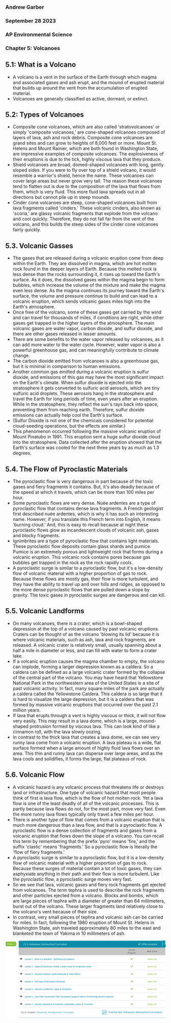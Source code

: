 ### Andrew Garber
### September 28 2023
### AP Environmental Science
### Chapter 5: Volcanoes

## 5.1: What is a Volcano
 - A volcano is a vent in the surface of the Earth through which magma and associated gases and ash erupt, and the mound of erupted material that builds up around the vent from the accumulation of erupted material. 
 - Volcanoes are generally classified as active, dormant, or extinct.

## 5.2: Types of Volcanoes
 - Composite cone volcanoes, which are also called 'stratovolcanoes' or simply 'composite volcanoes,' are cone-shaped volcanoes composed of layers of lava, ash and rock debris. Composite cone volcanoes are grand sites and can grow to heights of 8,000 feet or more. Mount St. Helens and Mount Rainier, which are both found in Washington State, are impressive examples of composite volcanoes. The explosiveness of their eruptions is due to the tick, highly viscous lava that they produce.
 - Shield volcanoes are broad, domed-shaped volcanoes with long, gently sloped sides. If you were to fly over top of a shield volcano, it would resemble a warrior's shield, hence the name. These volcanoes can cover large areas but never grow very tall. The reason these volcanoes tend to flatten out is due to the composition of the lava that flows from them, which is very fluid. This more fluid lava spreads out in all directions but cannot pile up in steep mounds.
 - Cinder cone volcanoes are steep, cone-shaped volcanoes built from lava fragments called 'cinders.' These volcanic cinders, also known as 'scoria,' are glassy volcanic fragments that explode from the volcano and cool quickly. Therefore, they do not fall far from the vent of the volcano, and this builds the steep sides of the cinder cone volcanoes fairly quickly.

## 5.3. Volcanic Gasses
 - The gases that are released during a volcanic eruption come from deep within the Earth. They are dissolved in magma, which are hot molten rock found in the deeper layers of Earth. Because this melted rock is less dense than the rocks surrounding it, it rises up toward the Earth's surface. As it does, the dissolved gases within the magma begin to form bubbles, which increase the volume of the mixture and make the magma even less dense. As the magma continues its journey toward the Earth's surface, the volume and pressure continue to build and can lead to a volcanic eruption, which sends volcanic gases miles high into the Earth's atmosphere.
 - Once free of the volcano, some of these gases get carried by the wind and can travel for thousands of miles, if conditions are right, while other gases get trapped in the higher layers of the atmosphere. The main volcanic gases are water vapor, carbon dioxide, and sulfur dioxide, and there are other gases released in lesser amounts. 
 - There are some benefits to the water vapor released by volcanoes, as it can add more water to the water cycle. However, water vapor is also a powerful greenhouse gas, and can meaningfully contribute to climate change.
 - The carbon dioxide emitted from volcanoes is also a greenhouse gas, but it is minimal in comparison to human emissions. 
 - Another common gas emitted during a volcanic eruption is sulfur dioxide, and emissions of this gas may have the most significant impact on the Earth's climate. When sulfur dioxide is ejected into the stratosphere it gets converted to sulfuric acid aerosols, which are tiny sulfuric acid droplets. These aerosols hang in the stratosphere and travel the Earth for long periods of time, even years after an eruption. While in the stratosphere, they reflect the sun's rays back into space, preventing them from reaching earth. Therefore, sulfur dioxide emissions can actually help cool the Earth's surface.
 - (Sulfur Dioxide is not one of the chemicals considered for potential cloud-seeding operations, but the effects are similar.)
 - This phenomenon occurred following the massive volcanic eruption of Mount Pinatubo in 1991. This eruption sent a huge sulfur dioxide cloud into the stratosphere. Data collected after the eruption showed that the Earth's surface was cooled for the next three years by as much as 1.3 degrees. 

## 5.4. The Flow of Pyroclastic Materials
 - The pyroclastic flow is very dangerous in part because of the toxic gases and fiery fragments it contains. But, it's also deadly because of the speed at which it travels, which can be more than 100 miles per hour. 
 - Some pyroclastic flows are very dense. Nuée ardentes are a type of pyroclastic flow that contains dense lava fragments. A French geologist first described nuée ardentes, which is why it has such an interesting name. However, if you translate this French term into English, it means 'burning cloud.' And, this is easy to recall because at night these pyroclastic flows glow as incandescent clouds of volcanic ash, gases and blocky fragments.
 - Ignimbrites are a type of pyroclastic flow that contains light materials. These pyroclastic flow deposits contain glass shards and pumice. Pumice is an extremely porous and lightweight rock that forms during a volcanic eruption. This volcanic rock contains pores because gas bubbles get trapped in the rock as the rock rapidly cools. 
 - A pyroclastic surge is similar to a pyroclastic flow, but it's a low-density flow of volcanic material with a higher proportion of gas to rock. Because these flows are mostly gas, their flow is more turbulent, and they have the ability to travel up and over hills and ridges, as opposed to the more dense pyroclastic flows that are pulled down a slope by gravity. The toxic gases in pyroclastic surges are dangerous and can kill.

## 5.5. Volcanic Landforms
 - On many volcanoes, there is a crater, which is a bowl-shaped depression at the top of a volcano caused by past volcanic eruptions. Craters can be thought of as the volcano 'blowing its lid' because it is where volcanic materials, such as ash, lava and rock fragments, are released. A volcanic crater is relatively small, usually spanning about a half a mile in diameter or less, and can fill with water to form a crater lake.
 - If a volcanic eruption causes the magma chamber to empty, the volcano can implode, forming a larger depression known as a caldera. So a caldera can be defined as a large volcanic crater formed by the collapse of the central part of the volcano. You may have heard that Yellowstone National Park in the northwestern area of the United States is a site of past volcanic activity. In fact, many square miles of the park are actually a caldera called the Yellowstone Caldera. This caldera is so large that it is hard to visualize the large depression, but it is a caldera that was formed by massive volcanic eruptions that occurred over the past 2.1 million years.
 - If lava that erupts through a vent is highly viscous or thick, it will not flow very easily. This may result in a lava dome, which is a large, mound-shaped protrusion formed by viscous lava. This can look kind of like a cinnamon roll, with the lava slowly oozing.
 - In contrast to the thick lava that creates a lava dome, we can see very runny lava come from a volcanic eruption. A lava plateau is a wide, flat surface formed when a large amount of highly fluid lava flows over an area. This thin and runny lava can disperse over large areas, and as the lava cools and solidifies, it forms the large, flat plateaus of rock.

## 5.6. Volcanic Flow
 - A volcanic hazard is any volcanic process that threatens life or destroys land or infrastructure. One type of volcanic hazard that most people think of first is lava flow, which is the flow of hot molten rock. Yet a lava flow is one of the least deadly of all of the volcanic processes. This is partly because lava flows do not, for the most part, move very fast. Even the more runny lava flows typically only travel a few miles per hour.
 - There is another type of flow that comes from a volcanic eruption that is much more dangerous than a lava flow, and that is a pyroclastic flow. A pyroclastic flow is a dense collection of fragments and gases from a volcanic eruption that flows down the slope of a volcano. You can recall this term by remembering that the prefix 'pyro' means 'fire,' and the suffix 'clastic' means 'fragments.' So a pyroclastic flow is literally the 'flow of fiery fragments.'
 - A pyroclastic surge is similar to a pyroclastic flow, but it is a low-density flow of volcanic material with a higher proportion of gas to rock. Because these surges of material contain a lot of toxic gases, they can asphyxiate anything in their path and their flow is more turbulent. Like the pyroclastic flow, a pyroclastic surge moves very fast.
 - So we see that lava, volcanic gases and fiery rock fragments get ejected from volcanoes. The term tephra is used to describe the rock fragments and other particles ejected from a volcano. Blocks and bombs, which are large pieces of tephra with a diameter of greater than 64 millimeters, burst out of the volcano. These larger fragments land relatively close to the volcano's vent because of their size.
 - In contrast, very small pieces of tephra and volcanic ash can be carried for miles. In fact, following the 1980 eruption of Mount St. Helens in Washington State, ash traveled approximately 80 miles to the east and blanketed the town of Yakima in 10 millimeters of ash.


![Alt text](Media/volcanoes.png)